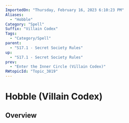 ```yaml
---
ImportedOn: "Thursday, February 16, 2023 6:10:23 PM"
Aliases:
  - "Hobble"
Category: "Spell"
Suffix: "Villain Codex"
Tags:
  - "Category/Spell"
parent:
  - "S17.1 - Secret Society Rules"
up:
  - "S17.1 - Secret Society Rules"
prev:
  - "Enter the Inner Circle (Villain Codex)"
RWtopicId: "Topic_3819"
---
```

# Hobble (Villain Codex)
## Overview
